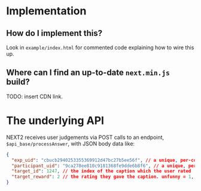 # Implementation
## How do I implement this?
Look in `example/index.html` for commented code explaining how to wire this up.

## Where can I find an up-to-date `next.min.js` build?
TODO: insert CDN link.

# The underlying API
NEXT2 receives user judgements via POST calls to an endpoint, `$api_base/processAnswer`,
with JSON body data like:
```json
{
  "exp_uid": "cbucb2940253355369912d47bc27b5ee56f", // a unique, per-contest ID; changes every week
  "participant_uid": "9ca278ee810c9181368fe9dde6b8f6", // a unique, per-user ID. (currently) stays fixed after first visit.
  "target_id": 1247, // the index of the caption which the user rated
  "target_reward": 2 // the rating they gave the caption. unfunny = 1, somewhat funny = 2, funny = 3
}
```
